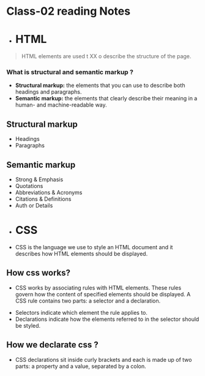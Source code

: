 # Class-02 reading Notes #

* # HTML #

> HTML elements are used t XX o describe the structure of the page.

### What is structural and semantic markup ? ###
- **Structural markup:** the elements that you can use to describe both headings and paragraphs.
- **Semantic markup:** the elements that clearly describe their meaning in a human- and machine-readable way.

## Structural markup ##
- Headings
- Paragraphs

## Semantic markup ##
- Strong & Emphasis
- Quotations
- Abbreviations & Acronyms
- Citations & Definitions
- Auth or Details

* # CSS #
-  CSS is the language we use to style an HTML document and it describes how HTML elements should be displayed. 

## How css works? ##
- CSS works by associating rules with HTML elements. These rules govern how the content of specified elements should be displayed. A CSS rule contains two parts: a selector and a declaration.
 * Selectors indicate which element the rule applies to.
 * Declarations indicate how the elements referred to in the selector should be styled. 
 
 ## How we declarate css ? ##
 - CSS declarations sit inside curly brackets and each is made up of two parts: a property and a value, separated by a colon.
